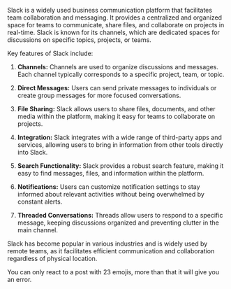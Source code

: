 Slack is a widely used business communication platform that facilitates team collaboration and messaging. It provides a centralized and organized space for teams to communicate, share files, and collaborate on projects in real-time. Slack is known for its channels, which are dedicated spaces for discussions on specific topics, projects, or teams.

Key features of Slack include:

1. **Channels:** Channels are used to organize discussions and messages. Each channel typically corresponds to a specific project, team, or topic.
    
2. **Direct Messages:** Users can send private messages to individuals or create group messages for more focused conversations.
    
3. **File Sharing:** Slack allows users to share files, documents, and other media within the platform, making it easy for teams to collaborate on projects.
    
4. **Integration:** Slack integrates with a wide range of third-party apps and services, allowing users to bring in information from other tools directly into Slack.
    
5. **Search Functionality:** Slack provides a robust search feature, making it easy to find messages, files, and information within the platform.
    
6. **Notifications:** Users can customize notification settings to stay informed about relevant activities without being overwhelmed by constant alerts.
    
7. **Threaded Conversations:** Threads allow users to respond to a specific message, keeping discussions organized and preventing clutter in the main channel.
    

Slack has become popular in various industries and is widely used by remote teams, as it facilitates efficient communication and collaboration regardless of physical location.

You can only react to a post with 23 emojis, more than that it will give you an error.